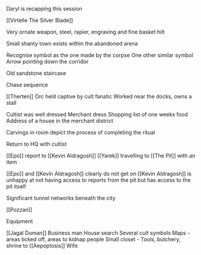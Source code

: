 Daryl is recapping this session

[[Virtelle The Silver Blade]] 

Very ornate weapon, steel, rapier, engraving and fine basket hilt

Small shanty town exists within the abandoned arena

Recognise symbol as the one made by the corpse
One other similar symbol
Arrow pointing down the corridor

Old sandstone staircase

Chase sequence

[[Therten]]
Orc held captive by cult fanatic
Worked near the docks, owns a stall

Cultist was well dressed
Merchant dress
Shopping list of one weeks food
Address of a house in the merchant district

Carvings in room depict the process of completing the ritual


Return to HQ with cultist

[[Epo]] report to [[Kevin Aldragosh]]
[[Yarek]] travelling to [[The Pit]] with an item

[[Epo]] and [[Kevin Aldragosh]] clearly do not get on
[[Kevin Aldragosh]] is unhappy at not having access to reports from the pit but has access to the pit itself

Significant tunnel networks beneath the city

[[Pozzan]]

Equipment

[[Jagal Duman]]
Business man 
House search
Several cult symbols
Maps - areas ticked off, areas to kidnap people
Small closet - Tools, butchery, shrine to [[Aepoptosis]]
Wife

